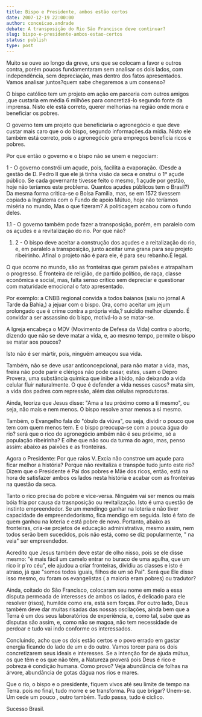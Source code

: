 ```yaml
---
title: Bispo e Presidente, ambos estão certos
date: 2007-12-19 22:00:00
author: conceicao.andrade
debate: A transposição do Rio São Francisco deve continuar?
slug: bispo-e-presidente-ambos-estao-certos
status: publish 
type: post
---
```


Muito se ouve ao longo da greve, uns que se colocam a favor e outros contra, porém poucos fundamentaram sem analisar os dois lados, com independência, sem depreciação, mas dentro dos fatos apresentados. Vamos analisar juntos?quem sabe chegaremos a um consenso?  

 O bispo católico tem um projeto em ação em parceria com outros amigos ,que custaria em média 6 milhões para concretizá-lo segundo fonte da imprensa. Nisto ele está correto, querer melhorias na região onde mora e beneficiar os pobres.   

 O governo tem um projeto que beneficiaria o agronegócio e que deve custar mais caro que o do bispo, segundo informações.da mídia. Nisto ele também está correto, pois o agronegócio gera empregos beneficia ricos e pobres.  

 Por que então o governo e o bispo não se unem e negociam:  

 1 - O governo constrói um açude, pois, facilita a evaporação. (Desde a gestão de D. Pedro II que ele já tinha visão da seca e onstrui o 1º açude público. Se cada governante tivesse feito o mesmo, 1 açude por gestão, hoje não teríamos este problema. Quantos açudes públicos tem o Brasil?) Da mesma forma critica-se o Bolsa Família, mas, se em 1572 tivessem copiado a Inglaterra com o Fundo de apoio Mútuo, hoje não teríamos miséria no mundo, Mas o que fizeram? A politicagem acabou com o fundo deles.   

1.1 - O governo também pode fazer a transposição, porém, em paralelo com os açudes e a revitalização do rio. Por que não?  

 1. 2 - O bispo deve aceitar a construção dos açudes e a reitalização do rio, e, em paralelo a transposição, junto aceitar uma grana para seu projeto ribeirinho. Afinal o projeto não é para ele, é para seu rebanho.É legal.  

 O que ocorre no mundo, são as fronteiras que geram paixões e atrapalham o progresso. É fronteira de religião, de partido político, de raça, classe econômica e social, mas, falta senso crítico sem depreciar e questionar com maturidade emocional o fato apresentado.   

 Por exemplo: a CNBB regional convida a todos baianos (saiu no jornal A Tarde da Bahia,) a jejuar com o bispo. Ora, como aceitar um jejum prolongado que é crime contra a própria vida,? suicídio melhor dizendo. É convidar a ser assassino do bispo, motivá-lo a se matar-se.   

 A Igreja encabeça o MDV (Movimento de Defesa da Vida) contra o aborto, dizendo que não se deve matar a vida, e, ao mesmo tempo, permite o bispo se matar aos poucos?   

 Isto não é ser mártir, pois, ninguém ameaçou sua vida.   

 Também, não se deve usar anticoncepcional, para não matar a vida, mas, freira não pode parir e clérigos não pode casar, estes, usam o Depro Provera, uma substância química que inibe a libido, não deixando a vida celular fluir naturalmente. O que é defender a vida nesses casos? mata sim, a vida dos padres com repressão, além das células reprodutoras.  

 Ainda, teoriza que Jesus disse: "Ama a teu próximo como a ti mesmo", ou seja, não mais e nem menos. O bispo resolve amar menos a si mesmo.  

 Também, o Evangelho fala do "óbulo da viúva", ou seja, dividir o pouco que tem com quem menos tem. E o bispo preocupa-se com a pouca água do rio? será que o rico do agronegócio ambém não é seu próximo, só a população ribeirinha? E olhe que não sou da turma do agro, mas, penso assim: abaixo as paixões e as fronteiras.  

 Agora o Presidente: Por que raios V..Excia não constroe um açude para ficar melhor a história? Porque não revitaliza e transpõe tudo junto este rio? Dizem que o Presidente é Pai dos pobres e Mãe dos ricos, então, está na hora de satisfazer ambos os lados nesta história e acabar com as fronteiras na questão da seca.   

 Tanto o rico precisa do pobre e vice-versa. Ninguém vai ser menos ou mais bóia fria por causa da trasnposição ou revitalização. Isto é uma questão de instinto empreendedor. Se um mendingo ganhar na loteria e não tiver capacidade de empreendedorismo, fica mendigo em seguida. Isto é fato de quem ganhou na loteria e está pobre de novo. Portanto, abaixo as fronteiras, cria-se projetos de educação administrativa, mesmo assim, nem todos serão bem sucedidos, pois não está, como se diz popularmente, " na veia" ser empreendedor.   

 Acredito que Jesus também deve estar de olho nisso, pois se ele disse mesmo: "é mais fácil um camelo entrar no buraco de uma agulha, que um rico ir p´ro céu", ele ajudou a criar fronteiras, dividiu as classes e isto é atraso, já que "somos todos iguais, filhos de um só Pai". Será que Ele disse isso mesmo, ou foram os evangelistas ( a maioria eram pobres) ou tradutor?  

 Ainda, coitado do São Francisco, colocaram seu nome em meio a essa disputa permeada de interesses de ambos os lados, é delicado para ele resolver (risos), humilde como era, está sem forças. Por outro lado, Deus também deve dar muitas risadas das nossas oscilações, ainda bem que a Terra é um dos seus laboratórios de experiência, e, como tal, sabe que as disputas são assim, e, como não se magoa, não tem necessidade de perdoar e tudo vai indo conforme os interessados.  

 Concluindo, acho que os dois estão certos e o povo errado em gastar energia ficando do lado de um e do outro. Vamos torcer para os dois concretizarem seus ideais e interesses. Se a intenção for de ajuda mútua, os que têm e os que não têm, a Natureza proverá pois Deus é rico e pobreza é condição humana. Como provo? Veja abundância de folhas na árvore, abundância de gotas dágua nos rios e mares.   

 Que o rio, o bispo e o presidente, fiquem vivos até seu limite de tempo na Terra. pois no final, tudo morre e se transforma. Pra que brigar? Unem-se. Um cede um pouco , outro também. Tudo passa, tudo é ciclico.  

 Sucesso Brasil.
